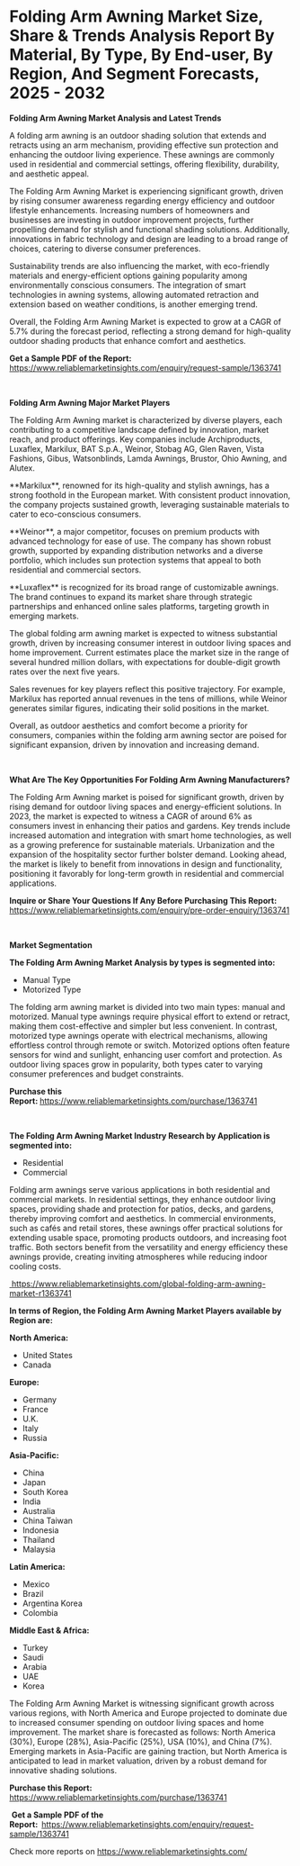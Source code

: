 <p><h1>Folding Arm Awning Market Size, Share & Trends Analysis Report By Material, By Type, By End-user, By Region, And Segment Forecasts, 2025 - 2032</h1></p><p><strong>Folding Arm Awning Market Analysis and Latest Trends</strong></p>
<p><p>A folding arm awning is an outdoor shading solution that extends and retracts using an arm mechanism, providing effective sun protection and enhancing the outdoor living experience. These awnings are commonly used in residential and commercial settings, offering flexibility, durability, and aesthetic appeal. </p><p>The Folding Arm Awning Market is experiencing significant growth, driven by rising consumer awareness regarding energy efficiency and outdoor lifestyle enhancements. Increasing numbers of homeowners and businesses are investing in outdoor improvement projects, further propelling demand for stylish and functional shading solutions. Additionally, innovations in fabric technology and design are leading to a broad range of choices, catering to diverse consumer preferences.</p><p>Sustainability trends are also influencing the market, with eco-friendly materials and energy-efficient options gaining popularity among environmentally conscious consumers. The integration of smart technologies in awning systems, allowing automated retraction and extension based on weather conditions, is another emerging trend. </p><p>Overall, the Folding Arm Awning Market is expected to grow at a CAGR of 5.7% during the forecast period, reflecting a strong demand for high-quality outdoor shading products that enhance comfort and aesthetics.</p></p>
<p><strong>Get a Sample PDF of the Report:&nbsp;</strong> <a href="https://www.reliablemarketinsights.com/enquiry/request-sample/1363741?utm_campaign=2135&utm_medium=2&utm_source=Github&utm_content=ia&utm_term=07022025&utm_id=folding-arm-awning">https://www.reliablemarketinsights.com/enquiry/request-sample/1363741</a></p>
<p>&nbsp;</p>
<p><strong>Folding Arm Awning Major Market Players</strong></p>
<p><p>The Folding Arm Awning market is characterized by diverse players, each contributing to a competitive landscape defined by innovation, market reach, and product offerings. Key companies include Archiproducts, Luxaflex, Markilux, BAT S.p.A., Weinor, Stobag AG, Glen Raven, Vista Fashions, Gibus, Watsonblinds, Lamda Awnings, Brustor, Ohio Awning, and Alutex.</p><p>**Markilux**, renowned for its high-quality and stylish awnings, has a strong foothold in the European market. With consistent product innovation, the company projects sustained growth, leveraging sustainable materials to cater to eco-conscious consumers.</p><p>**Weinor**, a major competitor, focuses on premium products with advanced technology for ease of use. The company has shown robust growth, supported by expanding distribution networks and a diverse portfolio, which includes sun protection systems that appeal to both residential and commercial sectors.</p><p>**Luxaflex** is recognized for its broad range of customizable awnings. The brand continues to expand its market share through strategic partnerships and enhanced online sales platforms, targeting growth in emerging markets.</p><p>The global folding arm awning market is expected to witness substantial growth, driven by increasing consumer interest in outdoor living spaces and home improvement. Current estimates place the market size in the range of several hundred million dollars, with expectations for double-digit growth rates over the next five years.</p><p>Sales revenues for key players reflect this positive trajectory. For example, Markilux has reported annual revenues in the tens of millions, while Weinor generates similar figures, indicating their solid positions in the market.</p><p>Overall, as outdoor aesthetics and comfort become a priority for consumers, companies within the folding arm awning sector are poised for significant expansion, driven by innovation and increasing demand.</p></p>
<p>&nbsp;</p>
<p><strong>What Are The Key Opportunities For Folding Arm Awning Manufacturers?</strong></p>
<p><p>The Folding Arm Awning market is poised for significant growth, driven by rising demand for outdoor living spaces and energy-efficient solutions. In 2023, the market is expected to witness a CAGR of around 6% as consumers invest in enhancing their patios and gardens. Key trends include increased automation and integration with smart home technologies, as well as a growing preference for sustainable materials. Urbanization and the expansion of the hospitality sector further bolster demand. Looking ahead, the market is likely to benefit from innovations in design and functionality, positioning it favorably for long-term growth in residential and commercial applications.</p></p>
<p><strong>Inquire or Share Your Questions If Any Before Purchasing This Report:</strong> <a href="https://www.reliablemarketinsights.com/enquiry/pre-order-enquiry/1363741?utm_campaign=2135&utm_medium=2&utm_source=Github&utm_content=ia&utm_term=07022025&utm_id=folding-arm-awning">https://www.reliablemarketinsights.com/enquiry/pre-order-enquiry/1363741</a></p>
<p>&nbsp;</p>
<p><strong>Market Segmentation</strong></p>
<p><strong>The Folding Arm Awning Market Analysis by types is segmented into:</strong></p>
<p><ul><li>Manual Type</li><li>Motorized Type</li></ul></p>
<p><p>The folding arm awning market is divided into two main types: manual and motorized. Manual type awnings require physical effort to extend or retract, making them cost-effective and simpler but less convenient. In contrast, motorized type awnings operate with electrical mechanisms, allowing effortless control through remote or switch. Motorized options often feature sensors for wind and sunlight, enhancing user comfort and protection. As outdoor living spaces grow in popularity, both types cater to varying consumer preferences and budget constraints.</p></p>
<p><strong>Purchase this Report:&nbsp;</strong><a href="https://www.reliablemarketinsights.com/purchase/1363741?utm_campaign=2135&utm_medium=2&utm_source=Github&utm_content=ia&utm_term=07022025&utm_id=folding-arm-awning">https://www.reliablemarketinsights.com/purchase/1363741</a></p>
<p>&nbsp;</p>
<p><strong>The Folding Arm Awning Market Industry Research by Application is segmented into:</strong></p>
<p><ul><li>Residential</li><li>Commercial</li></ul></p>
<p><p>Folding arm awnings serve various applications in both residential and commercial markets. In residential settings, they enhance outdoor living spaces, providing shade and protection for patios, decks, and gardens, thereby improving comfort and aesthetics. In commercial environments, such as cafés and retail stores, these awnings offer practical solutions for extending usable space, promoting products outdoors, and increasing foot traffic. Both sectors benefit from the versatility and energy efficiency these awnings provide, creating inviting atmospheres while reducing indoor cooling costs.</p></p>
<p><a href="https://www.reliablemarketinsights.com/global-folding-arm-awning-market-r1363741?utm_campaign=2135&utm_medium=2&utm_source=Github&utm_content=ia&utm_term=07022025&utm_id=folding-arm-awning">&nbsp;https://www.reliablemarketinsights.com/global-folding-arm-awning-market-r1363741</a></p>
<p><strong>In terms of Region, the Folding Arm Awning Market Players available by Region are:</strong></p>
<p>
    <p> <strong> North America: </strong>
        <ul>
            <li>United States</li>
            <li>Canada</li>
        </ul>
        </p> 
    <p> <strong> Europe: </strong>
        <ul>
            <li>Germany</li>
            <li>France</li>
            <li>U.K.</li>
            <li>Italy</li>
            <li>Russia</li>
        </ul>
        </p> 
    <p> <strong> Asia-Pacific: </strong>
        <ul>
            <li>China</li>
            <li>Japan</li>
            <li>South Korea</li>
            <li>India</li>
            <li>Australia</li>
            <li>China Taiwan</li>
            <li>Indonesia</li>
            <li>Thailand</li>
            <li>Malaysia</li>
        </ul>
        </p> 
    <p> <strong> Latin America: </strong>
        <ul>
            <li>Mexico</li>
            <li>Brazil</li>
            <li>Argentina Korea</li>
            <li>Colombia</li>
        </ul>
        </p> 
    <p> <strong> Middle East & Africa: </strong>
        <ul>
            <li>Turkey</li>
            <li>Saudi</li>
            <li>Arabia</li>
            <li>UAE</li>
            <li>Korea</li>
        </ul>
    </p>
    </p>
<p><p>The Folding Arm Awning Market is witnessing significant growth across various regions, with North America and Europe projected to dominate due to increased consumer spending on outdoor living spaces and home improvement. The market share is forecasted as follows: North America (30%), Europe (28%), Asia-Pacific (25%), USA (10%), and China (7%). Emerging markets in Asia-Pacific are gaining traction, but North America is anticipated to lead in market valuation, driven by a robust demand for innovative shading solutions.</p></p>
<p><strong>Purchase this Report: </strong><a href="https://www.reliablemarketinsights.com/purchase/1363741?utm_campaign=2135&utm_medium=2&utm_source=Github&utm_content=ia&utm_term=07022025&utm_id=folding-arm-awning">https://www.reliablemarketinsights.com/purchase/1363741</a></p>
<p>&nbsp;<strong>Get a Sample PDF of the Report:&nbsp;&nbsp;</strong><a href="https://www.reliablemarketinsights.com/enquiry/request-sample/1363741?utm_campaign=2135&utm_medium=2&utm_source=Github&utm_content=ia&utm_term=07022025&utm_id=folding-arm-awning">https://www.reliablemarketinsights.com/enquiry/request-sample/1363741</a></p>
<p><strong></strong></p>
<p>Check more reports on <a href="https://www.reliablemarketinsights.com/?utm_campaign=2135&utm_medium=2&utm_source=Github&utm_content=ia&utm_term=07022025&utm_id=folding-arm-awning">https://www.reliablemarketinsights.com/</a></p>